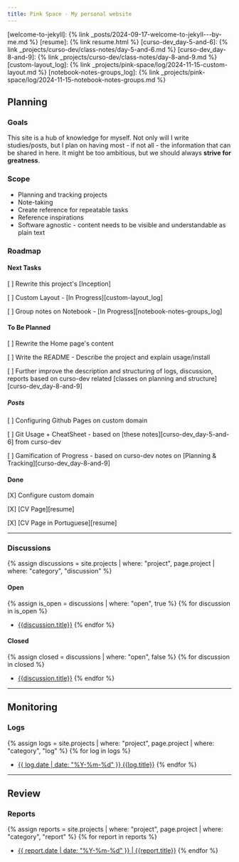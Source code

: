 ```yaml
---
title: Pink Space - My personal website
---
```

[welcome-to-jekyll]: {% link _posts/2024-09-17-welcome-to-jekyll---by-me.md %}
[resume]: {% link resume.html %}
[curso-dev_day-5-and-6]: {% link _projects/curso-dev/class-notes/day-5-and-6.md %}
[curso-dev_day-8-and-9]: {% link _projects/curso-dev/class-notes/day-8-and-9.md %}
[custom-layout_log]: {% link _projects/pink-space/log/2024-11-15-custom-layout.md %}
[notebook-notes-groups_log]: {% link _projects/pink-space/log/2024-11-15-notebook-notes-groups.md %}


## Planning

### Goals

This site is a hub of knowledge for myself. Not only will I write studies/posts, but I plan on having most - if not all - the information that can be shared in here. It might be too ambitious, but we should always **strive for greatness**.

### Scope

* Planning and tracking projects
* Note-taking
* Create reference for repeatable tasks
* Reference inspirations
* Software agnostic - content needs to be visible and understandable as plain text

### Roadmap

#### Next Tasks

[ ] Rewrite this project's [Inception]

[ ] Custom Layout - [In Progress][custom-layout_log]

[ ] Group notes on Notebook - [In Progress][notebook-notes-groups_log]

#### To Be Planned

[ ] Rewrite the Home page's content

[ ] Write the README - Describe the project and explain usage/install

[ ] Further improve the description and structuring of logs, discussion, reports based on curso-dev related [classes on planning and structure][curso-dev_day-8-and-9]

##### Posts

[ ] Configuring Github Pages on custom domain

[ ] Git Usage + CheatSheet - based on [these notes][curso-dev_day-5-and-6] from curso-dev

[ ] Gamification of Progress - based on curso-dev notes on [Planning & Tracking][curso-dev_day-8-and-9]

#### Done

[X] Configure custom domain

[X] [CV Page][resume]

[X] [CV Page in Portuguese][resume]

---

### Discussions

{% assign discussions = site.projects | where: "project", page.project | where: "category", "discussion" %}

#### Open

{% assign is_open = discussions | where: "open", true %}
{% for discussion in is_open %}
* [{{discussion.title}}]({{discussion.url}})
{% endfor %}

#### Closed

{% assign closed = discussions | where: "open", false %}
{% for discussion in closed %}
* [{{discussion.title}}]({{discussion.url}})
{% endfor %}

---

## Monitoring

### Logs

{% assign logs = site.projects | where: "project", page.project | where: "category", "log" %}
{% for log in logs %}
* [{{ log.date | date: "%Y-%m-%d" }} {{log.title}}]({{log.url}})
{% endfor %}

---

## Review

### Reports

{% assign reports = site.projects | where: "project", page.project | where: "category", "report" %}
{% for report in reports %}
* [{{ report.date | date: "%Y-%m-%d" }} \| {{report.title}}]({{report.url}})
{% endfor %}
